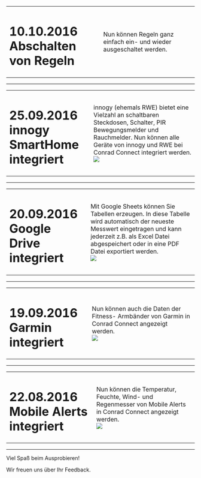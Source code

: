 
<table border=0>
<tr>
<td>
<H1>10.10.2016
<br>Abschalten von Regeln</H2>
</td>
<td>Nun können Regeln ganz einfach ein- und wieder ausgeschaltet werden.
<br>
</td>
</tr>
</table>

------------------------------------------------------

<table border=0>
<tr>
<td>
<H1>25.09.2016
<br>innogy SmartHome integriert</H2>
</td>
<td>innogy (ehemals RWE) bietet eine Vielzahl an schaltbaren Steckdosen, Schalter, PIR Bewegungsmelder und Rauchmelder. Nun können alle Geräte von innogy und RWE bei Conrad Connect integriert werden.
<br>
<img src="https://static.waylay.io/banners/innogy-product.jpg" border="0">
</td>
</tr>
</table>

------------------------------------------------------

<table border=0>
<tr>
<td>
<H1 valign=top>20.09.2016
<br>Google Drive integriert</H1>
</td>
<td>Mit Google Sheets können Sie Tabellen erzeugen. In diese Tabelle wird automatisch der neueste Messwert eingetragen und kann jederzeit z.B. als Excel Datei abgespeichert oder in eine PDF Datei exportiert werden.
<br>
<img src="https://static.waylay.io/banners/google-drive-intro.png" border="0">
</td>
</tr>
</table>

------------------------------------------------------

<table border=0>
<tr>
<td><H1 valign=top>19.09.2016
<br>Garmin integriert</H1>
</td>
<td>Nun können auch die Daten der Fitness- Armbänder von Garmin in Conrad Connect angezeigt werden. 
<br>
<img src="https://static.waylay.io/banners/garmin-intro.png" border="0">
</td>
</tr>
</table>

------------------------------------------------------

<table border=0>
<tr>
<td><H1 valign=top>22.08.2016
<br>Mobile Alerts integriert</H1>
</td>
<td>Nun können die Temperatur, Feuchte, Wind- und Regenmesser von Mobile Alerts in Conrad Connect angezeigt werden. 
<br>
<img src="https://static.waylay.io/providers/mobile-alerts/mobile_alerts.jpg" border="0">
</td>
</tr>
</table>

------------------------------------------------------

Viel Spaß beim Ausprobieren!

Wir freuen uns über Ihr Feedback.
